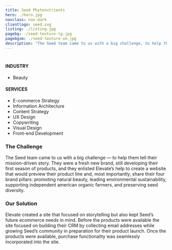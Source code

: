 ```yaml
---
title: Seed Phytonutrients
hero: ./hero.jpg
navclass: nav-dark
clientlogo: seed.svg
listing: ./listing.jpg
pagebg: ./seed-texture-lg.jpg
pagebgsm: ./seed-texture-sm.jpg
description: "The Seed team came to us with a big challenge‚ to help them tell their mission-driven story. Learn more about how we solved their challenge."
---
```


<h1 v-html="addNotch('Bringing Change<br> to the Beauty Industry')"></h1>

<div class="work-features">
	<div class="work-industry">
		<h4>INDUSTRY</h4>
		<ul>
		<li>Beauty</li>
		</ul>	
	</div>
	<div class="work-services">
	<h4>SERVICES</h4>
	<ul>
    <li>E-commerce Strategy</li>
    <li>Information Architecture</li>
    <li>Content Strategy</li>
    <li>UX Design</li>
    <li>Copywriting</li>
    <li>Visual Design</li>
    <li>Front-end Development</li>
	</ul>
	</div>
</div>


<div class="work__feature">
<div class="work__copy-wrapper">
<div class="work__copy">
<h3>The Challenge <Notch /></h3>
<p>The Seed team came to us with a big challenge — to help them tell their mission-driven story. They were a fresh new brand, still developing their first season of products, and they enlisted Elevate’s help to create a website that would preview their product line and, most importantly, share their four brand pillars: promoting natural beauty, leading environmental sustainability, supporting independent american organic farmers, and preserving seed diversity.</p>
</div>
</div>

<div class="work__img">
<g-image src="./seed-homepage@2x.jpg" alt="Seed Phytonutrients Homepage" />
</div>

</div>
</div>



<div class="work__feature">
<div class="work__copy-wrapper">
<div class="work__copy">

<h3>Our Solution <Notch /></h3>
<p>Elevate created a site that focused on storytelling but also kept Seed’s future ecommerce needs in mind. Before the products were available the site focused on building their CRM by collecting email addresses while growing Seed’s community in preparation for their product launch. Once the products were available, purchase functionality was seamlessly incorporated into the site.</p>
</div>
</div>

<div class="work__img">
<g-image src="./seed-pdp@2x.jpg" alt="Seed Phytonutrients Product Detail Page" class="mb-24" v-scroll-reveal.reset />

<div class="flex">
  <g-image src="./seed-blog-mobile@2x.jpg" alt="Seed Phytonutrients Blog Image 1" class="mb-24 self-start w-1/2 pr-8" v-scroll-reveal.reset />
  <g-image src="./seed-blog2-mobile@2x.png" alt="Seed Phytonutrients Blog Image 2" class="mb-24 self-start w-1/2 pl-8" v-scroll-reveal.reset />
</div>

</div>

</div>
</div>
